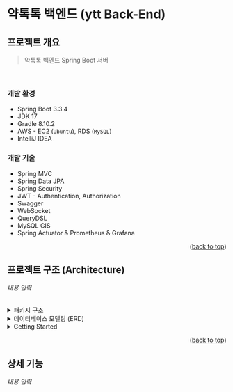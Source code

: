 # 약톡톡 백엔드 (ytt Back-End) 

<!-- ABOUT THE PROJECT -->
## 프로젝트 개요

> 약톡톡 백엔드 Spring Boot 서버

<br>

### 개발 환경

- Spring Boot 3.3.4
- JDK 17
- Gradle 8.10.2
- AWS - EC2 (`Ubuntu`), RDS (`MySQL`)
- IntelliJ IDEA

### 개발 기술

- Spring MVC
- Spring Data JPA
- Spring Security
- JWT - Authentication, Authorization
- Swagger
- WebSocket
- QueryDSL
- MySQL GIS
- Spring Actuator & Prometheus & Grafana


<p align="right">(<a href="#약톡톡-백엔드-ytt-back-end">back to top</a>)</p>

## 프로젝트 구조 (Architecture)

*내용 입력*

<br>

<details>
  <summary>패키지 구조</summary>
  
```
└── src  
    └── main  
        ├── java  
        │   └── com  
        │       └── example  
        │           └── ytt  
        │               ├── App.java  
        │               ├── domain
        │               │   ├── favorite
        │               │   ├── inventory
        │               │   ├── management
        │               │   ├── medicine
        │               │   ├── model        # 공통 Enum, Embeddable 등
        │               │   ├── order
        │               │   ├── user
        │               │   └── vendingmachine  
        │               └── global  
        │               │   ├── common 
        │               │   ├── config 
        │               │   ├── error 
        │               │   └── util
        │               └──YttApplication
        └── resources
            ├── application.yml
            ├── application-common.yml
            ├── application-local.yml  
            ├── application-prod.yml  
            └── application-secret.yml
```

- 도메인 상세
```
└── vendingmachine
    ├── controller
    ├── domain      # Entity, Enum, Embeddable 등
    ├── dto
    ├── exception
    ├── repository
    └── service
```

</details>

<details>
  <summary>데이터베이스 모델링 (ERD)</summary>

  ![YTT_ERD](https://github.com/user-attachments/assets/fede486b-7f2e-4811-8e39-46b16ed4b3fe)
  
</details>
<details>
  <summary>Getting Started</summary>

  `application-common.yml` - 로깅 등 공통 환경 설정  
  `application-local.yml` - 로컬 개발을 위한 H2 DB 설정  
  `application-prod.yml` - 운영 환경 설정. 운영 DB(MySQL) 설정  
  `application-secret.yml` - jwt, 공공데이터 키 설정
  ```
  jwt:
    secret: {{your_jwt_key}}
    expiration:
      authorization; {{your_expiration}}
      refresh: {{your_refresh_expiration}}

  open-api: # 의약품 허가정보 기준
    url:
      base-url: http://apis.data.go.kr/1471000/DrugPrdtPrmsnInfoService06
      dtl-url: /getDrugPrdtPrmsnDtlInq05
      list-url: /getDrugPrdtPrmsnInq06

    serviceKey: {{your_open_api_key}}
  ```

  H2 DB 사용 시 아래 sql 추가
  ```
  CREATE ALIAS IF NOT EXISTS H2GIS_SPATIAL FOR
  "org.h2gis.functions.factory.H2GISFunctions.load";
  
  CALL H2GIS_SPATIAL();
  ```

  *프로메테우스, 그라파나 설정 추가*
    
</details>


<p align="right">(<a href="#약톡톡-백엔드-ytt-back-end">back to top</a>)</p>

## 상세 기능

*내용 입력*

